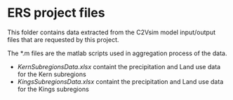 # ERS project files

This folder contains data extracted from the C2Vsim model input/output files that are requested by this project.

The *.m files are the matlab scripts used in aggregation process of the data.

- _KernSubregionsData.xlsx_ containt the precipitation and Land use data for the Kern subregions
- _KingsSubregionsData.xlsx_ containt the precipitation and Land use data for the Kings subregions